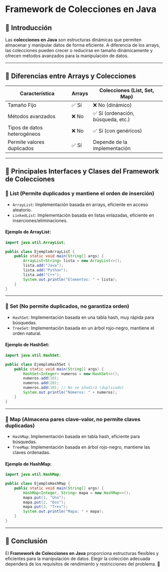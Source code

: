 # Framework de Colecciones en Java

## 📌 Introducción
Las **colecciones en Java** son estructuras dinámicas que permiten almacenar y manipular datos de forma eficiente. A diferencia de los arrays, las colecciones pueden crecer o reducirse en tamaño dinámicamente y ofrecen métodos avanzados para la manipulación de datos.

---
## 📌 Diferencias entre Arrays y Colecciones

| Característica    | Arrays | Colecciones (List, Set, Map) |
|------------------|--------|-----------------------------|
| Tamaño Fijo     | ✅ Sí  | ❌ No (dinámico)           |
| Métodos avanzados | ❌ No  | ✅ Sí (ordenación, búsqueda, etc.) |
| Tipos de datos heterogéneos | ❌ No  | ✅ Sí (con genéricos) |
| Permite valores duplicados | ✅ Sí  | Depende de la implementación |

---
## 📌 Principales Interfaces y Clases del Framework de Colecciones

### 🔹 **List** (Permite duplicados y mantiene el orden de inserción)
- `ArrayList`: Implementación basada en arrays, eficiente en acceso aleatorio.
- `LinkedList`: Implementación basada en listas enlazadas, eficiente en inserciones/eliminaciones.

#### Ejemplo de **ArrayList**:
```java
import java.util.ArrayList;

public class EjemploArrayList {
    public static void main(String[] args) {
        ArrayList<String> lista = new ArrayList<>();
        lista.add("Java");
        lista.add("Python");
        lista.add("C++");
        System.out.println("Elementos: " + lista);
    }
}
```

---
### 🔹 **Set** (No permite duplicados, no garantiza orden)
- `HashSet`: Implementación basada en una tabla hash, muy rápida para búsquedas.
- `TreeSet`: Implementación basada en un árbol rojo-negro, mantiene el orden natural.

#### Ejemplo de **HashSet**:
```java
import java.util.HashSet;

public class EjemploHashSet {
    public static void main(String[] args) {
        HashSet<Integer> numeros = new HashSet<>();
        numeros.add(10);
        numeros.add(20);
        numeros.add(10); // No se añadirá (duplicado)
        System.out.println("Números: " + numeros);
    }
}
```

---
### 🔹 **Map** (Almacena pares clave-valor, no permite claves duplicadas)
- `HashMap`: Implementación basada en tabla hash, eficiente para búsquedas.
- `TreeMap`: Implementación basada en árbol rojo-negro, mantiene las claves ordenadas.

#### Ejemplo de **HashMap**:
```java
import java.util.HashMap;

public class EjemploHashMap {
    public static void main(String[] args) {
        HashMap<Integer, String> mapa = new HashMap<>();
        mapa.put(1, "Uno");
        mapa.put(2, "Dos");
        mapa.put(3, "Tres");
        System.out.println("Mapa: " + mapa);
    }
}
```

---
## 📌 Conclusión
El **Framework de Colecciones en Java** proporciona estructuras flexibles y eficientes para la manipulación de datos. Elegir la colección adecuada dependerá de los requisitos de rendimiento y restricciones del problema. 🚀
